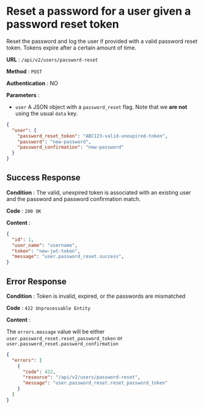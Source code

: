 # Reset a password for a user given a password reset token

Reset the password and log the user if provided with a valid password reset token.
Tokens expire after a certain amount of time.

**URL** : `/api/v2/users/password-reset`

**Method** : `POST`

**Authentication** : NO

**Parameters** :

* `user` A JSON object with a `password_reset` flag. Note that we **are not** using the usual `data` key.

```json
{
  "user": {
    "password_reset_token": "ABC123-valid-unexpired-token",
    "password": "new-password",
    "password_confirmation": "new-password"
  }
}
```

## Success Response

**Condition** :  The valid, unexpired token is associated with an existing user and the password and password confirmation match.

**Code** : `200 OK`

**Content** :

```json
{
  "id": 1,
  "user_name": "username",
  "token": "new-jwt-token",
  "message": "user.password_reset.success",
}
```

## Error Response

**Condition** : Token is invalid, expired, or the passwords are mismatched

**Code** : `422 Unprocessable Entity`

**Content** :

The `errors.message` value will be either `user.password_reset.reset_password_token` or `user.password_reset.password_confirmation`

```json
{
  "errors": [
    {
      "code": 422,
      "resource": "/api/v2/users/password-reset",
      "message": "user.password_reset.reset_password_token"
    }
  ]
}
```
